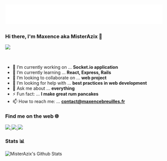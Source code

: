 <h1 align="center">
  <img src="https://raw.githubusercontent.com/MisterAzix/MisterAzix/main/banner_name.svg" alt="Maxence MisterAzix" />
</h1>

### Hi there, I'm Maxence aka MisterAzix 👋
![](https://komarev.com/ghpvc/?username=MisterAzix&style=flat-square&label=VIEWS&color=41b883)

<br>

- 🔭 I’m currently working on ... **Socket.io application**
- 🌱 I’m currently learning ... **React, Express, Rails**
- 👯 I’m looking to collaborate on ... **web project**
- 🤔 I’m looking for help with ... **best practices in web development**
- 💬 Ask me about ... **everything**
- ⚡ Fun fact: ... **I make great rum pancakes**
- 📫 How to reach me: ... **[contact@maxencebreuilles.fr](mailto:contact@maxencebreuilles.fr?subject=[GitHub]%20)**

### Find me on the web 🌐

<p align="left">
  <a href="https://www.maxencebreuilles.fr/">
    <img src="https://img.shields.io/badge/my_portfolio-41b883?style=for-the-badge&logo=ko-fi&logoColor=white">
  </a>
  <a href="https://www.linkedin.com/in/maxence-breuilles/">
    <img src="https://img.shields.io/badge/linkedin-41b883?style=for-the-badge&logo=linkedin&logoColor=white">
  </a>
  <a href="https://www.behance.net/maxence-br">
    <img src="https://img.shields.io/badge/behance-41b883?style=for-the-badge&logo=behance&logoColor=white">
  </a>
</p>

### Stats 📊

<img alt="MisterAzix's Github Stats" src="https://github-readme-stats.jha-vineet69.vercel.app/api?username=MisterAzix&hide=stars&show_icons=true&hide_border=true&theme=vue-dark"/>
